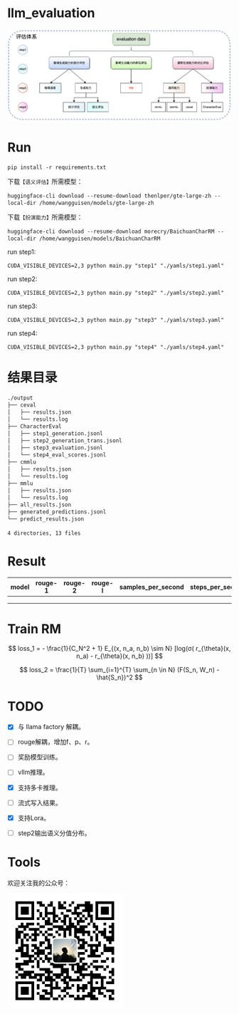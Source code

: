 # llm_evaluation

![](./assets/1.png)



# Run

```shell
pip install -r requirements.txt
```

下载`【语义评估】`所需模型：

```shell
huggingface-cli download --resume-download thenlper/gte-large-zh --local-dir /home/wangguisen/models/gte-large-zh
```

下载`【扮演能力】`所需模型：

```shell
huggingface-cli download --resume-download morecry/BaichuanCharRM --local-dir /home/wangguisen/models/BaichuanCharRM
```

run step1:

```shell
CUDA_VISIBLE_DEVICES=2,3 python main.py "step1" "./yamls/step1.yaml"
```

run step2:

```shell
CUDA_VISIBLE_DEVICES=2,3 python main.py "step2" "./yamls/step2.yaml"
```

run step3:

```shell
CUDA_VISIBLE_DEVICES=2,3 python main.py "step3" "./yamls/step3.yaml"
```

run step4:

```shell
CUDA_VISIBLE_DEVICES=2,3 python main.py "step4" "./yamls/step4.yaml"
```



# 结果目录

```shell
./output
├── ceval
│   ├── results.json
│   └── results.log
├── CharacterEval
│   ├── step1_generation.jsonl
│   ├── step2_generation_trans.jsonl
│   ├── step3_evaluation.jsonl
│   └── step4_eval_scores.jsonl
├── cmmlu
│   ├── results.json
│   └── results.log
├── mmlu
│   ├── results.json
│   └── results.log
├── all_results.json
├── generated_predictions.jsonl
└── predict_results.json

4 directories, 13 files
```



# Result

| model | rouge-1 | rouge-2 | rouge-l | samples_per_second | steps_per_second | sem_sim_score | avg_mmlu | avg_cmmlu | avg_ceval |      |      |
| ----- | ------- | ------- | ------- | ------------------ | ---------------- | ------------- | -------- | --------- | --------- | ---- | ---- |
|       |         |         |         |                    |                  |               |          |           |           |      |      |
|       |         |         |         |                    |                  |               |          |           |           |      |      |
|       |         |         |         |                    |                  |               |          |           |           |      |      |



# Train RM

$$
loss_1 = - \frac{1}{C_N^2 + 1} E_{(x, n_a, n_b) \sim N} [log(σ( r_{\theta}(x, n_a) - r_{\theta}(x, n_b) ))]
$$

$$
loss_2 = \frac{1}{T} \sum_{i=1}^{T} \sum_{n \in N} (F(S_n, W_n) - \hat{S_n})^2
$$



# TODO

- [x] 与 llama factory 解耦。
- [ ] rouge解耦，增加f、p、r。
- [ ] 奖励模型训练。
- [ ] vllm推理。
- [x] 支持多卡推理。
- [ ] 流式写入结果。
- [x] 支持Lora。
- [ ] step2输出语义分值分布。





# Tools

欢迎关注我的公众号：

![](./assets/2.jpg)

